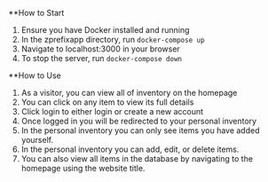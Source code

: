 **How to Start
1. Ensure you have Docker installed and running
2. In the zprefixapp directory, run `docker-compose up`
3. Navigate to localhost:3000 in your browser
4. To stop the server, run `docker-compose down`

**How to Use
1. As a visitor, you can view all of inventory on the homepage
2. You can click on any item to view its full details
3. Click login to either login or create a new account
4. Once logged in you will be redirected to your personal inventory
5. In the personal inventory you can only see items you have added yourself.
6. In the personal inventory you can add, edit, or delete items.
7. You can also view all items in the database by navigating to the homepage using the website title.

